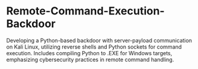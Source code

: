 # Remote-Command-Execution-Backdoor
Developing a Python-based backdoor with server-payload communication on Kali Linux, utilizing reverse shells and Python  sockets for command execution. Includes compiling Python to .EXE for Windows targets, emphasizing cybersecurity  practices in remote command handling.
